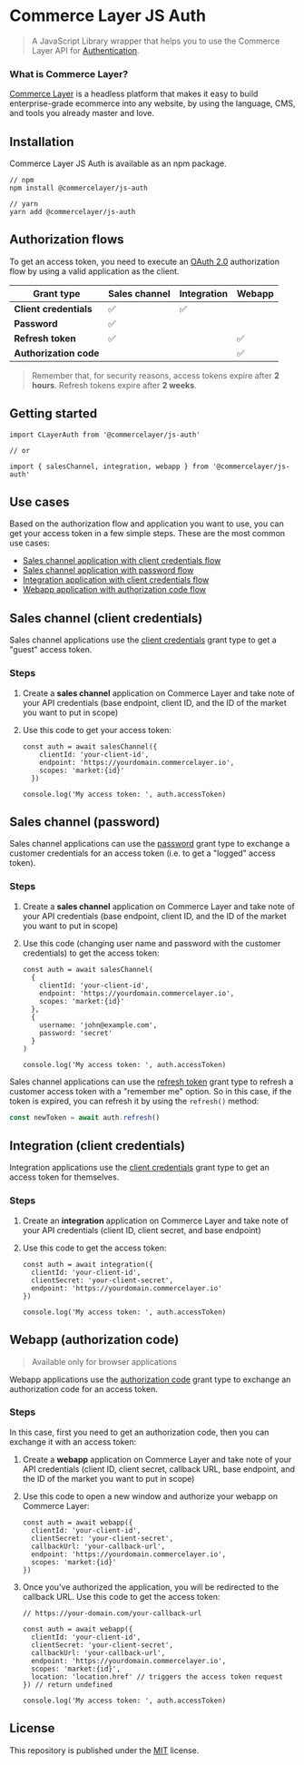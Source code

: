 # Commerce Layer JS Auth

>A JavaScript Library wrapper that helps you to use the Commerce Layer API for [Authentication](https://docs.commercelayer.io/api/authentication).

### What is Commerce Layer?

[Commerce Layer](https://commercelayer.io/) is a headless platform that makes it easy to build enterprise-grade ecommerce into any website, by using the language, CMS, and tools you already master and love.

## Installation

Commerce Layer JS Auth is available as an npm package.

```
// npm
npm install @commercelayer/js-auth

// yarn
yarn add @commercelayer/js-auth
```

## Authorization flows

To get an access token, you need to execute an [OAuth 2.0](https://oauth.net/2/) authorization flow by using a valid application as the client.

| Grant type             | Sales channel | Integration | Webapp |
| ---------------------- | ------- | ----------- | ------ |
| **Client credentials** | ✅       | ✅           |        |
| **Password**           | ✅       |             |        |
| **Refresh token**      | ✅       |             | ✅      |
| **Authorization code** |         |             | ✅      |

> Remember that, for security reasons, access tokens expire after **2 hours**. Refresh tokens expire after **2 weeks**. 

## Getting started

```
import CLayerAuth from '@commercelayer/js-auth'

// or

import { salesChannel, integration, webapp } from '@commercelayer/js-auth'
```

## Use cases

Based on the authorization flow and application you want to use, you can get your access token in a few simple steps. These are the most common use cases:

- [Sales channel application with client credentials flow](#sales-channel-client-credentials)
- [Sales channel application with password flow](#sales-channel-password)
- [Integration application with client credentials flow](#integration-client-credentials)
- [Webapp application with authorization code flow](#webapp-authorization-code)

## Sales channel (client credentials)

Sales channel applications use the [client credentials](https://docs.commercelayer.io/api/authentication/client-credentials) grant type to get a "guest" access token.

### Steps

1. Create a **sales channel** application on Commerce Layer and take note of your API credentials (base endpoint, client ID, and the ID of the market you want to put in scope)

2. Use this code to get your access token:

    ```
    const auth = await salesChannel({
        clientId: 'your-client-id',
        endpoint: 'https://yourdomain.commercelayer.io',
        scopes: 'market:{id}'
      })

    console.log('My access token: ', auth.accessToken)
    ```

## Sales channel (password)

Sales channel applications can use the [password](https://docs.commercelayer.io/api/authentication/password) grant type to exchange a customer credentials for an access token (i.e. to get a "logged" access token).

### Steps

1. Create a **sales channel** application on Commerce Layer and take note of your API credentials (base endpoint, client ID, and the ID of the market you want to put in scope)

2. Use this code (changing user name and password with the customer credentials) to get the access token:

    ```
    const auth = await salesChannel(
      {
        clientId: 'your-client-id',
        endpoint: 'https://yourdomain.commercelayer.io',
        scopes: 'market:{id}'
      },
      {
        username: 'john@example.com',
        password: 'secret'
      }
    )
    
    console.log('My access token: ', auth.accessToken)
    ```

Sales channel applications can use the [refresh token](https://docs.commercelayer.io/api/authentication/refresh-token) grant type to refresh a customer access token with a "remember me" option. So in this case, if the token is expired, you can refresh it by using the `refresh()` method:

  ```js
  const newToken = await auth.refresh()
  ```

## Integration (client credentials)

Integration applications use the [client credentials](https://docs.commercelayer.io/api/authentication/client-credentials) grant type to get an access token for themselves.

### Steps

1. Create an **integration** application on Commerce Layer and take note of your API credentials (client ID, client secret, and base endpoint)

2. Use this code to get the access token:

    ```
    const auth = await integration({
      clientId: 'your-client-id',
      clientSecret: 'your-client-secret',
      endpoint: 'https://yourdomain.commercelayer.io'
    })
    
    console.log('My access token: ', auth.accessToken)
    ```

## Webapp (authorization code)

> Available only for browser applications

Webapp applications use the [authorization code](https://docs.commercelayer.io/api/authentication/authorization-code) grant type to exchange an authorization code for an access token.

### Steps

In this case, first you need to get an authorization code, then you can exchange it with an access token:

1. Create a **webapp** application on Commerce Layer and take note of your API credentials (client ID, client secret, callback URL, base endpoint, and the ID of the market you want to put in scope)

2. Use this code to open a new window and authorize your webapp on Commerce Layer:

    ```
    const auth = await webapp({
      clientId: 'your-client-id',
      clientSecret: 'your-client-secret',
      callbackUrl: 'your-callback-url',
      endpoint: 'https://yourdomain.commercelayer.io',
      scopes: 'market:{id}'
    })
    ```
  
3. Once you've authorized the application, you will be redirected to the callback URL. Use this code to get the access token:
  
    ```
    // https://your-domain.com/your-callback-url
    
    const auth = await webapp({
      clientId: 'your-client-id',
      clientSecret: 'your-client-secret',
      callbackUrl: 'your-callback-url',
      endpoint: 'https://yourdomain.commercelayer.io',
      scopes: 'market:{id}',
      location: 'location.href' // triggers the access token request
    }) // return undefined
    
    console.log('My access token: ', auth.accessToken)
    ```


## License

This repository is published under the [MIT](LICENSE) license.